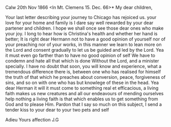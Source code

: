  Calw 20th Nov 1866
 <In Mt. Clemens 15. Dec. 66>*
My dear children,

Your last letter describing your journey to Chicago has rejoiced us. your love for your home and family is I dare say well rewarded by your dear partener and children. I hope we shall once see those dear ones who make your joy. I long to hear how is Christina's health and whether her hand is better; It is right dear Hermann not to have a good opinion of yourself nor of your preaching nor of your works, in this manner we learn to lean more on the Lord and consent gradually to let us be guided and led by the Lord. Yea it must even go farther than to have no good opinion of self We have to condemn and hate all that which is done Without the Lord, and a minister specially. I have no doubt that soon, you will know and experience, what a tremendous difference there is, between one who has realised for himself the truth of that which he preaches about conversion, peace, forgiveness of sins, and so on with one who has but knowlege of these in the head. Yea dear Herman it will it must come to something real et efficacious, a living faith makes us new creatures and all our endeavours of mending ourselves help nothing a living faith is that which enables us to get something from God and to please Him. Pardon that I say so much on this subject, I send a tender kiss to your dear to your two pets and self

 Adieu
 Yours affection
 J.G
